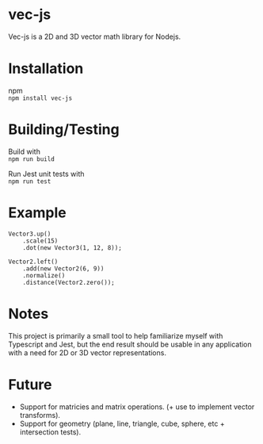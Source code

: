 # vec-js
Vec-js is a 2D and 3D vector math library for Nodejs. 

# Installation
npm \
`npm install vec-js`

# Building/Testing 
Build with \
`npm run build`

Run Jest unit tests with \
`npm run test`

# Example
```
Vector3.up()
    .scale(15)
    .dot(new Vector3(1, 12, 8));

Vector2.left()
    .add(new Vector2(6, 9))
    .normalize()
    .distance(Vector2.zero()); 
```

# Notes
This project is primarily a small tool to help familiarize myself with Typescript and Jest, but the end result should be usable in any application with a need for 2D or 3D vector representations.

# Future
- Support for matricies and matrix operations. (+ use to implement vector transforms).
- Support for geometry (plane, line, triangle, cube, sphere, etc + intersection tests).